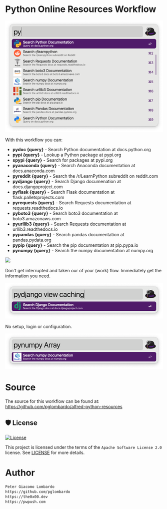 # Python Online Resources Workflow

![](./assets/py.png)

With this workflow you can:

* **pydoc {query}** - Search Python documentation at docs.python.org
* **pypi {query}** - Lookup a Python package at pypi.org
* **spypi {query}** - Search for packages at pypi.org
* **pyanaconda {query}** - Search Anaconda documentation at docs.anaconda.com
* **pyreddit {query}** - Search the /r/LearnPython subreddit on reddit.com
* **pydjango {query}** - Search Django documenation at docs.djangoproject.com
* **pyflask {query}** - Search Flask documentation at flask.palletsprojects.com
* **pyrequests {query}** - Search Requests documentation at requests.readthedocs.io
* **pyboto3 {query}** - Search boto3 documentation at boto3.amazonaws.com
* **pyurllib3 {query}** - Search Requests documentation at urllib3.readthedocs.io
* **pypandas {query}** - Search pandas documentation at pandas.pydata.org
* **pypip {query}** - Search the pip documentation at pip.pypa.io
* **pynumpy {query}** - Search the numpy documentation at numpy.org

![](./assets/pypydoc.png)

Don't get interrupted and taken our of your (work) flow.  Immediately get the information you need.

![](./assets/pydjango.png)

No setup, login or configuration.

![](./assets/pynumpy.png)


# Source

The source for this workflow can be found at:
https://github.com/pglombardo/alfred-python-resources

## 🛡 License

[![License](https://img.shields.io/github/license/pglombardo/alfred-python-resources)](https://github.com/pglombardo/alfred-python-resources/blob/main/LICENSE)

This project is licensed under the terms of the `Apache Software License 2.0` license. See [LICENSE](https://github.com/pglombardo/alfred-python-resources/blob/main/LICENSE) for more details.


# Author
```
Peter Giacomo Lombardo
https://github.com/pglombardo
https://the0x00.dev
https://pwpush.com
```

